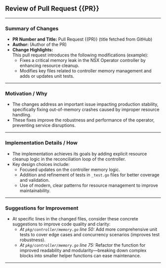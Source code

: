 ## Review of Pull Request {{PR}}

***

### Summary of Changes
- **PR Number and Title:** Pull Request {{PR}} (title fetched from GitHub)
- **Author:** (Author of the PR)
- **Change Highlights:**  
  This pull request introduces the following modifications (example):
    - Fixes a critical memory leak in the NSX Operator controller by enhancing resource cleanup.
    - Modifies key files related to controller memory management and adds or updates unit tests.

***

### Motivation / Why
- The changes address an important issue impacting production stability, specifically fixing out-of-memory crashes caused by improper resource handling.
- These fixes improve the robustness and performance of the operator, preventing service disruptions.

***

### Implementation Details / How
- The implementation achieves its goals by adding explicit resource cleanup logic in the reconciliation loop of the controller.
- Key design choices include:
    - Focused updates on the controller memory logic.
    - Addition and refinement of tests in `_test.go` files for better coverage and validation.
    - Use of modern, clear patterns for resource management to improve maintainability.

***

### Suggestions for Improvement
- At specific lines in the changed files, consider these concrete suggestions to improve code quality and clarity:
    - *At `pkg/controller/memory.go` line 50:* Add more comprehensive unit tests to cover edge cases and concurrency scenarios (improves test robustness).
    - *At `pkg/controller/memory.go` line 75:* Refactor the function for improved readability and modularity—breaking down complex blocks into smaller helper functions can ease maintenance.

***